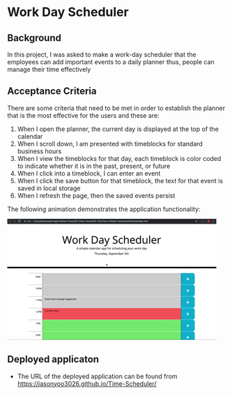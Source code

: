 # Work Day Scheduler


## Background

In this project, I was asked to make a work-day scheduler that the employees can add important events to a daily planner thus, people can manage their time effectively


## Acceptance Criteria

There are some criteria that need to be met in order to establish the planner that is the most effective for the users and these are:
1. When I open the planner, the current day is displayed at the top of the calendar
2. When I scroll down, I am presented with timeblocks for standard business hours
3. When I view the timeblocks for that day, each timeblock is color coded to indicate whether it is in the past, present, or future
4. When I click into a timeblock, I can enter an event
5. When I click the save button for that timeblock, the text for that event is saved in local storage
6. When I refresh the page, then the saved events persist


The following animation demonstrates the application functionality:

<!-- @TODO: create ticket to review/update image) -->
![A user clicks on slots on the color-coded calendar and edits the events.](./Assets/05-third-party-apis-homework-demo.gif)


## Deployed applicaton

* The URL of the deployed application can be found from https://jasonyoo3026.github.io/Time-Scheduler/



